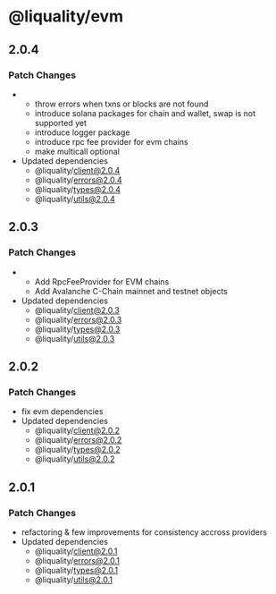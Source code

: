 # @liquality/evm

## 2.0.4

### Patch Changes

-   -   throw errors when txns or blocks are not found
    -   introduce solana packages for chain and wallet, swap is not supported yet
    -   introduce logger package
    -   introduce rpc fee provider for evm chains
    -   make multicall optional
-   Updated dependencies
    -   @liquality/client@2.0.4
    -   @liquality/errors@2.0.4
    -   @liquality/types@2.0.4
    -   @liquality/utils@2.0.4

## 2.0.3

### Patch Changes

-   -   Add RpcFeeProvider for EVM chains
    -   Add Avalanche C-Chain mainnet and testnet objects
-   Updated dependencies
    -   @liquality/client@2.0.3
    -   @liquality/errors@2.0.3
    -   @liquality/types@2.0.3
    -   @liquality/utils@2.0.3

## 2.0.2

### Patch Changes

-   fix evm dependencies
-   Updated dependencies
    -   @liquality/client@2.0.2
    -   @liquality/errors@2.0.2
    -   @liquality/types@2.0.2
    -   @liquality/utils@2.0.2

## 2.0.1

### Patch Changes

-   refactoring & few improvements for consistency accross providers
-   Updated dependencies
    -   @liquality/client@2.0.1
    -   @liquality/errors@2.0.1
    -   @liquality/types@2.0.1
    -   @liquality/utils@2.0.1
